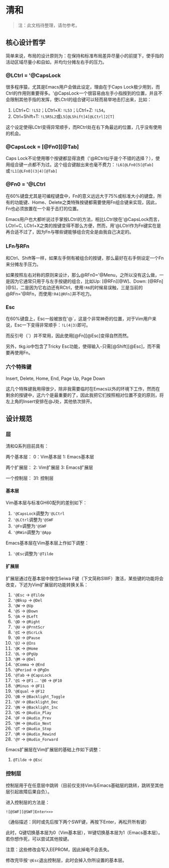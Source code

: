 # 清和

> 注：此文档待整理，请勿参考。

## 核心设计哲学

简单来说，布局的设计原则为：在保持和标准布局差异尽量小的前提下，使手指的活动区域尽量小和自如，并均匀分摊左右手的压力。

### @LCtrl = '@CapsLock

很多程序猿，尤其是Emacs用户会做此设定，理由在于Caps Lock极少用到，而Ctrl的作用则重要得多。'@CapsLock一个很容易由左手小指按到的位置，并且不会限制其他手指的发挥，使LCtrl的组合键可以轻而易举地击打出来，比如：

1. LCtrl+C: `!L52`；LCtrl+X: `!L53`；LCtrl+Z: `!L54`。
1. Ctrl+Shift+T: `!L5R5L2`或`L5[@LShift]4[@LCtrl]2[T]`

这个设定使得LCtrl变得异常顺手，而RCtrl处在右下角最远的位置，几乎没有使用的机会。

### @CapsLock = [@Fn0][@Tab]

Caps Lock不论使用哪个按键都显得浪费（'@RCtrl似乎是个不错的选择？），使用组合键一点都不为过。这个组合键敲出来也毫不费力：`!L6[@LFn0]5[@Tab]`或`!L1[@LFn0](3|4)[@Tab]`

### @Fn0 = '@LCtrl

在60%键盘尤其是可编程键盘中，Fn的意义远远大于75%或标准大小的键盘，所有的功能键、Home、Delete之类特殊按键都需要使用Fn组合键来实现，因此，Fn也必须放置在一个易于击打的位置。

Emacs用户也大都听说过手掌按LCtrl的方法，相比LCtrl放在'@CapsLock而言，LCtrl+C, LCtrl+X之类的按键变得不那么方便，然而，用'@LCtrl作为Fn键实在是再合适不过了，因为Fn与哪些键能够组合完全是由我自己决定的。

### LFn与RFn

和Ctrl、Shift等一样，如果左手侧有被组合的按键，那么最好在右手侧设定一个Fn来分摊左手压力。

如果按照左右对称的原则来设计，那么@RFn0='@Menu，之所以没有这么做，一是因为它通常只用于与左手按键的组合，比如Up: [@RFn][@W]、Down: [@RFn][@S]，二是因为它右边还有RCtrl，使用`!R6`的时候易误触，三是当前的@RFn='@RFn，而使用`!R4[@RFn]`并不吃力。

### Esc

在60%键盘上，Esc一般被放在'@\`，这是个非常神奇的位置，对于Vim用户来说，Esc一下变得非常顺手：`!L(4|3)`即可。

而反引号（\`）并不常用，因此使用[@Fn][@Esc]变得自然而然。

另外，tkg.io中包含了Tricky Esc功能，使得输入`~`只需[@Shift][@Esc]，而不需要再使用Fn。

### 六个特殊键

Insert, Delete, Home, End, Page Up, Page Down

这几个特殊键我用得很少，除非我需要临时在Emacs以外的环境下工作，然而在剩余的按键中，这六个是最重要的了，因此我把它们按照相对位置不变的原则，将左上角的Insert安排在@J处，其他依次排开。

## 设计规范

### 层

清和Q系列目前具有：

两个基本层：
0：Vim基本层
1: Emacs基本层

两个扩展层：
2: Vim扩展层
3: Emacs扩展层

一个控制层：
31: 控制层

#### 基本层

Vim基本层与标准GH60配列的差别如下：
1. `'@CapsLock`调整为`'@LCtrl`
1. `'@LCtrl`调整为`'@SWF`
1. `'@Fn`调整为`'@SWF`
1. `'@RWin`调整为`'@App`

Emacs基本层在Vim基本层上作如下调整：
1. `'@Esc`调整为`'@Tilde`

#### 扩展层

扩展层通过在基本层中按住Seiwa F键（下文简称SWF）激活，某些键的功能将会改变，下述为Vim扩展层的功能转换关系：
1. `'@Esc` -> `@Tilde`
1. `'@Bksp` -> `@Del`
1. `'@W` -> `@Up`
1. `'@S` -> `@Down`
1. `'@A` -> `@Left`
1. `'@D` -> `@Right`
1. `'@U` -> `@PrntScr`
1. `'@I` -> `@ScrLck`
1. `'@O` -> `@Pause`
1. `'@J` -> `@Ins`
1. `'@K` -> `@Home`
1. `'@L` -> `@PgUp`
1. `'@M` -> `@Del`
1. `'@Comma` -> `@End`
1. `'@Period` -> `@PgDn`
1. `'@Tab` -> `@CapsLock`
1. `'@1` -> `@F1` ... `'@0` -> `@F10`
1. `'@Minus` -> `@F11`
1. `'@Equal` -> `@F12`
1. `'@B` -> `@Backlight_Toggle`
1. `'@V` -> `@Backlight_Dec`
1. `'@N` -> `@Backlight_Inc`
1. `'@G` -> `@Audio_Play`
1. `'@F` -> `@Audio_Prev`
1. `'@H` -> `@Audio_Next`
1. `'@T` -> `@Audio_Stop`
1. `'@R` -> `@Audio_Rewind`
1. `'@Y` -> `@Audio_Forward`

Emacs扩展层在Vim扩展层的基础上作如下调整：
1. `@Tilde` -> `@Esc`

### 控制层

控制层用于在任意层中跳转（目前仅支持Vim与Emacs基础层的跳转，跳转至其他层引起故障后果自负）。

进入控制层的方法是：

`![@SWF][@SWF]Enter>>>`

（通俗描述：同时或先后按下两个SWF键，再按下Enter，再松开所有键）

此时，Q键切换基本层为0（Vim基本层），W键切换基本层为1（Emacs基本层）。若你想作死，可以尝试其他按键。

注意：这些修改会写入EEPROM，因此掉电不会丢失。

修改完毕按`'@Esc`退出控制层，此时会掉入你所设置的基本层。
